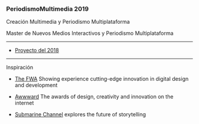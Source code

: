 ### PeriodismoMultimedia 2019

Creación Multimedia y Periodismo Multiplataforma

Master de Nuevos Medios Interactivos y Periodismo Multiplataforma 

---

- [Proyecto del 2018](https://github.com/mgea/PeriodismoMultimedia/blob/master/2018/readme2.md) 


---

Inspiración

- [The FWA](https://thefwa.com) Showing experience cutting-edge innovation in digital design and development  

- [Awwward](https://www.awwwards.com) The awards of design, creativity and innovation on the internet 

- [Submarine Channel](https://submarinechannel.com) explores the future of storytelling


